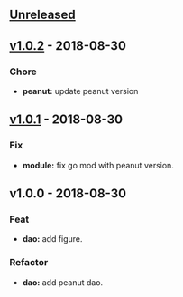 <a name="unreleased"></a>
## [Unreleased]


<a name="v1.0.2"></a>
## [v1.0.2] - 2018-08-30
### Chore
- **peanut:** update peanut version


<a name="v1.0.1"></a>
## [v1.0.1] - 2018-08-30
### Fix
- **module:** fix go mod with peanut version.


<a name="v1.0.0"></a>
## v1.0.0 - 2018-08-30
### Feat
- **dao:** add figure.

### Refactor
- **dao:** add peanut dao.


[Unreleased]: https://github.com/mnhkahn/maodou/compare/v1.0.2...HEAD
[v1.0.2]: https://github.com/mnhkahn/maodou/compare/v1.0.1...v1.0.2
[v1.0.1]: https://github.com/mnhkahn/maodou/compare/v1.0.0...v1.0.1
